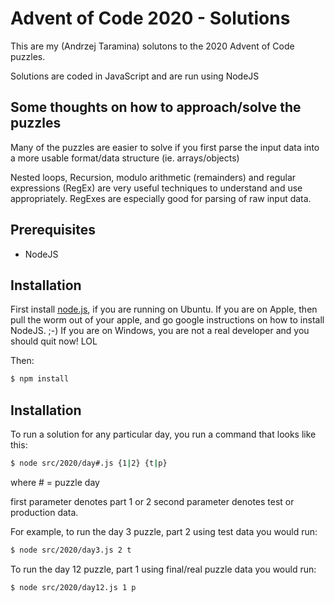 # Advent of Code 2020 - Solutions

This are my (Andrzej Taramina) solutons to the 2020 Advent of Code puzzles.

Solutions are coded in JavaScript and are run using NodeJS


## Some thoughts on how to approach/solve the puzzles

Many of the puzzles are easier to solve if you first parse the input data into a more usable format/data structure (ie. arrays/objects)

Nested loops, Recursion, modulo arithmetic (remainders) and regular expressions (RegEx) are very useful techniques to understand and use appropriately. RegExes are especially good for parsing of raw input data.

## Prerequisites

- NodeJS


## Installation

First install [node.js](http://nodejs.org/), if you are running on Ubuntu. If you are on Apple, then pull the worm out of your apple, and go google instructions on how to install NodeJS. ;-) If you are on Windows, you are not a real developer and you should quit now! LOL

Then:

```sh
$ npm install
```

## Installation

To run a solution for any particular day, you run a command that looks like this:

```sh
$ node src/2020/day#.js {1|2} {t|p}
```
where # = puzzle day

first parameter denotes part 1 or 2
second parameter denotes test or production data.

For example, to run the day 3 puzzle, part 2 using test data you would run:

```sh
$ node src/2020/day3.js 2 t
```

To run the day 12 puzzle, part 1 using final/real puzzle data you would run:

```sh
$ node src/2020/day12.js 1 p
```
